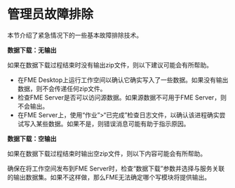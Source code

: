 # 管理员故障排除

本节介绍了紧急情况下的一些基本故障排除技术。

**数据下载：无输出**

如果在数据下载过程结束时没有输出zip文件，则以下建议可能会有所帮助。

- 在FME Desktop上运行工作空间以确认它确实写入了一些数据。如果没有输出数据，则不会传递任何zip文件。
- 检查FME Server是否可以访问源数据。如果源数据不可用于FME Server，则不会输出。
- 在FME Server上，使用“作业”>“已完成”检查日志文件，以确认该进程确实尝试写入某些数据。如果不是，则错误消息可能有助于指示原因。

**数据下载：空输出**

如果在数据下载过程结束时输出空zip文件，则以下内容可能会有所帮助。

确保在将工作空间发布到FME Server时，检查“数据下载”参数并选择与服务关联的输出数据集。如果不这样做，那么FME无法确定哪个写模块将提供输出。
